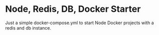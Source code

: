# Node, Redis, DB, Docker Starter

Just a simple docker-compose.yml to start Node Docker projects with a redis and db instance.
